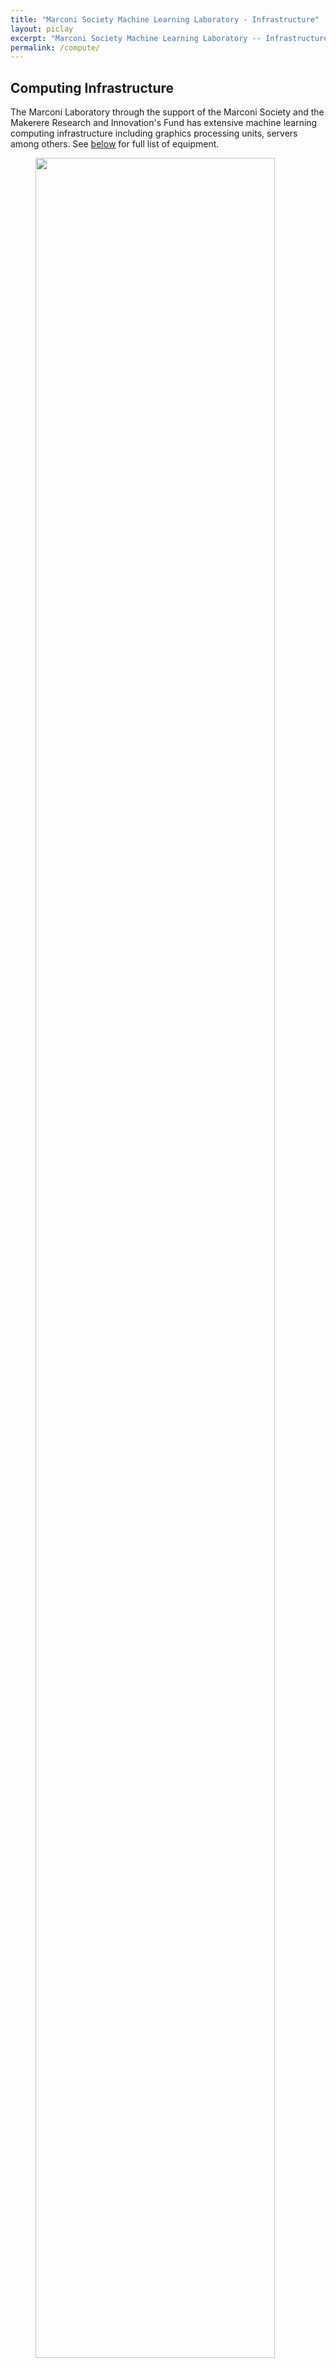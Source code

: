 ```yaml
---
title: "Marconi Society Machine Learning Laboratory - Infrastructure"
layout: piclay
excerpt: "Marconi Society Machine Learning Laboratory -- Infrastructure"
permalink: /compute/
---
```


## Computing Infrastructure

The Marconi Laboratory through the support of the Marconi Society and the Makerere Research and Innovation's Fund has extensive machine learning computing infrastructure including graphics processing units, servers among others. See [below](#equipment) for full list of equipment.

<figure>
<img src="{{ site.url }}{{ site.baseurl }}/images/compute/racks.jpg" width="95%">
</figure>

<a class="anchor" name="equipment"></a>

## Equipment

<table>
<thead>
  <tr>
    <th>Device</th>
    <th>Qty</th>
    <th>Specifications</th>
  </tr>
</thead>
<tbody>
  <tr>
    <td>Dell PowerEdge R730 Server</td>
    <td>2</td>
    <td>128GB RAM	<br>2TB HDD<br>Intel Xeon 20CPUs</td>
  </tr>
  <tr>
    <td>Dell PowerEdge R730 Server</td>
    <td>1</td>
    <td>32GB RAM<br>2TB HDD<br>Intel Xeon 20CPUs</td>
  </tr>
  <tr>
    <td>Nvidia GeFORCE GTX 1080Ti Founders Edition</td>
    <td>3</td>
    <td>Base Clock: 1480 MHZ<br>Boost Clock: 1582 MHz<br>Memory Clock: 11016 MHz Effective<br>CUDA Cores: 3584<br>Bus Type: PCIe 3.0<br>Memory Detail: 11264MB GDDR5X<br>Memory Bit Width: 352 Bit<br>Memory Speed: 0.18ns<br>Memory Bandwidth: 484.4 GB/s<br>LED Logo: Yes (White)<br>UPC: 843368047917</td>
  </tr>
  <tr>
    <td>Nvidia Titan V</td>
    <td>2</td>
    <td>Core Clock: 1200MHz<br>CUDA Cores:5120<br>Boost Clock: 1455MHz<br>Memory Clock: 1.7Gbps HBM2<br>Memory Bus Width: 3072-bit<br>Memory Bandwidth: 653GB/sec<br>VRAM: 12GB<br>L2 Cache: 4.5MB</td>
  </tr>
</tbody>
</table>
